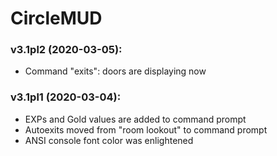 # CircleMUD
### v3.1pl2 (2020-03-05):

* Command "exits": doors are displaying now

### v3.1pl1 (2020-03-04):

* EXPs and Gold values are added to command prompt
* Autoexits moved from "room lookout" to command prompt
* ANSI console font color was enlightened

